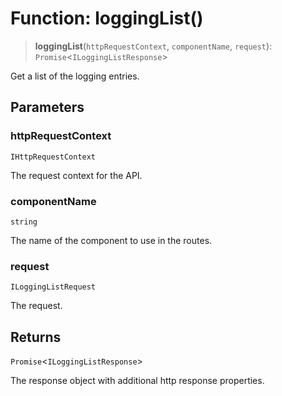# Function: loggingList()

> **loggingList**(`httpRequestContext`, `componentName`, `request`): `Promise`\<`ILoggingListResponse`\>

Get a list of the logging entries.

## Parameters

### httpRequestContext

`IHttpRequestContext`

The request context for the API.

### componentName

`string`

The name of the component to use in the routes.

### request

`ILoggingListRequest`

The request.

## Returns

`Promise`\<`ILoggingListResponse`\>

The response object with additional http response properties.
